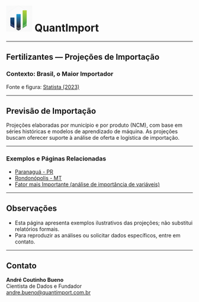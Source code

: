 # <img src="logo.png" alt="Logo QuantImport" width="70"> QuantImport

---

## Fertilizantes — Projeções de Importação

### Contexto: Brasil, o Maior Importador

Fonte e figura: [Statista (2023)](https://www.statista.com/statistics/1278061/import-value-fertilizers-worldwide-by-country/)

---

## Previsão de Importação

Projeções elaboradas por município e por produto (NCM), com base em séries históricas e modelos de aprendizado de máquina. As projeções buscam oferecer suporte à análise de oferta e logística de importação.

---

### Exemplos e Páginas Relacionadas
- [Paranaguá - PR](https://quantimportbrazil.github.io/Demo_Paranagua-PR/)
- [Rondonópolis - MT](https://quantimportbrazil.github.io/Demo_Rondonopolis-MT/)
- [Fator mais Importante (análise de importância de variáveis)](https://quantimportbrazil.github.io/Demo_Fator_mais_importante)

---

## Observações
- Esta página apresenta exemplos ilustrativos das projeções; não substitui relatórios formais.  
- Para reproduzir as análises ou solicitar dados específicos, entre em contato.

---

## Contato
**André Coutinho Bueno**  
Cientista de Dados e Fundador  
[andre.bueno@quantimport.com.br](mailto:andre.bueno@quantimport.com.br)
